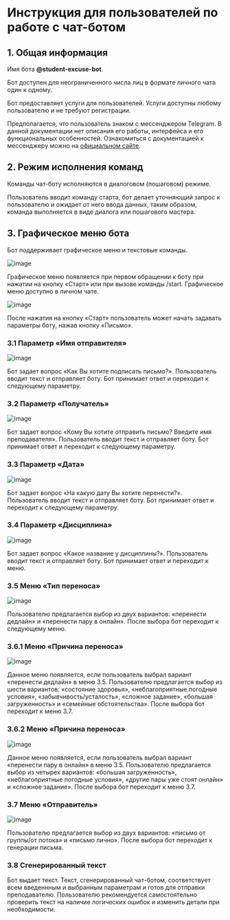 # Инструкция для пользователей по работе с чат-ботом

## 1. Общая информация

Имя бота **@student-excuse-bot**.

Бот доступен для неограниченного числа лиц в формате личного чата один к одному.

Бот предоставляет услуги для пользователей. Услуги доступны любому пользователю и не требуют регистрации. 

Предполагается, что пользователь знаком с мессенджером Telegram. В данной документации нет описания его работы, интерфейса и его функциональных особенностей. Ознакомиться с документацией к мессенджеру можно на [официальном сайте](https://telegram.org/).

## 2. Режим исполнения команд

Команды чат-боту исполняются в диалоговом (пошаговом) режиме.

Пользователь вводит команду старта, бот делает уточняющий запрос к пользователю и ожидает от него ввода данных, таким образом, команда выполняется в виде диалога или пошагового мастера.

## 3. Графическое меню бота

Бот поддерживает графическое меню и текстовые команды.

![image](https://github.com/lyutl/student-excuse-bot/assets/90521030/97d6223d-3d01-4b6d-b046-078399e427c9)

Графическое меню появляется при первом обращении к боту при нажатии на кнопку «Старт» или при вызове команды /start. Графическое меню доступно в личном чате.

![image](https://github.com/lyutl/student-excuse-bot/assets/90521030/095a6031-fae9-47e0-9096-f52ac50619da)

После нажатия на кнопку «Старт» пользователь может начать задавать параметры боту, нажав кнопку «Письмо».

### 3.1 Параметр «Имя отправителя»

![image](https://github.com/lyutl/student-excuse-bot/assets/90521030/43d94de7-9d49-4939-8c8e-3dc1bae66495)

Бот задает вопрос «Как Вы хотите подписать письмо?». Пользователь вводит текст и отправляет боту. Бот принимает ответ и переходит к следующему параметру.

### 3.2 Параметр «Получатель»

![image](https://github.com/lyutl/student-excuse-bot/assets/90521030/b6ad7c39-f458-4f65-9608-41dee33693dc)

Бот задает вопрос «Кому Вы хотите отправить письмо? Введите имя преподавателя». Пользователь вводит текст и отправляет боту. Бот принимает ответ и переходит к следующему параметру.

### 3.3 Параметр «Дата»

![image](https://github.com/lyutl/student-excuse-bot/assets/90521030/62e47268-5211-42d2-a135-4efe1e91d483)

Бот задает вопрос «На какую дату Вы хотите перенести?». Пользователь вводит текст и отправляет боту. Бот принимает ответ и переходит к следующему параметру.

### 3.4 Параметр «Дисциплина»

![image](https://github.com/lyutl/student-excuse-bot/assets/90521030/3553e314-880b-4075-8897-06508e8ed94d)

Бот задает вопрос «Какое название у дисциплины?». Пользователь вводит текст и отправляет боту. Бот принимает ответ и переходит к меню.

### 3.5 Меню «Тип переноса»

![image](https://github.com/lyutl/student-excuse-bot/assets/90521030/c4e6b73c-1788-4381-b3b4-15b6a91ee871)

Пользователю предлагается выбор из двух вариантов: «перенести дедлайн» и «перенести пару в онлайн». После выбора бот переходит к следующему меню. 

### 3.6.1 Меню «Причина переноса»

![image](https://github.com/lyutl/student-excuse-bot/assets/90521030/5f79778b-fd78-4bf2-8dcc-ad18574fd15b)

Данное меню появляется, если пользователь выбрал вариант «перенести дедлайн» в меню 3.5. Пользователю предлагается выбор из шести вариантов: «состояние здоровья», «неблагоприятные погодные условия», «забывчивость/усталость», «сложное задание», «большая загруженность» и «семейные обстоятельства». После выбора бот переходит к меню 3.7.

### 3.6.2 Меню «Причина переноса»

![image](https://github.com/lyutl/student-excuse-bot/assets/90521030/3890d43e-009e-40ca-b389-489f749bc2d9)

Данное меню появляется, если пользователь выбрал вариант «перенести пару в онлайн» в меню 3.5. Пользователю предлагается выбор из четырех вариантов: «большая загруженность», «неблагоприятные погодные условия», «другие пары уже стоят онлайн» и «сложное задание». После выбора бот переходит к меню 3.7.

### 3.7 Меню «Отправитель»

![image](https://github.com/lyutl/student-excuse-bot/assets/90521030/30172d00-3372-461d-a92b-423c3c2693bc)

Пользователю предлагается выбор из двух вариантов: «письмо от группы/от потока» и «письмо лично». После выбора бот переходит к генерации письма.

### 3.8 Сгенерированный текст

Бот выдает текст. Текст, сгенерированный чат-ботом, соответствует всем введеннным и выбранным параметрам и готов для отправки преподавателю. Пользователю рекомендуется самостоятельно проверить текст на наличие логических ошибок и изменить детали при необходимости.
